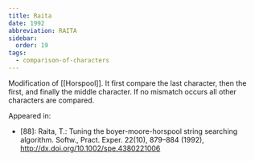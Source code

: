 ```yaml
---
title: Raita
date: 1992
abbreviation: RAITA
sidebar:
  order: 19
tags:
  - comparison-of-characters
---
```


Modification of [[Horspool]]. It first compare the last character, then the first, and finally the middle character. If no mismatch occurs all other characters are compared.

Appeared in:

- [88]: Raita, T.: Tuning the boyer-moore-horspool string searching algorithm. Softw., Pract. Exper. 22(10), 879–884 (1992), http://dx.doi.org/10.1002/spe.4380221006
